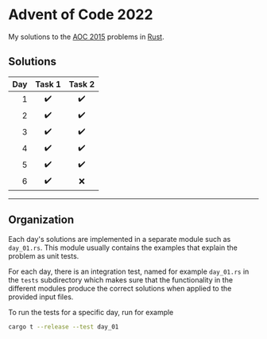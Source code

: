 # Advent of Code 2022

My solutions to the [AOC 2015](https://adventofcode.com/2015) problems in [Rust](https://www.rust-lang.org/).

## Solutions

| Day  | Task 1 | Task 2 |
| ---: | :----: | :----: |
| 1 | :heavy_check_mark: | :heavy_check_mark: |  
| 2 | :heavy_check_mark: | :heavy_check_mark: |  
| 3 | :heavy_check_mark: | :heavy_check_mark: |  
| 4 | :heavy_check_mark: | :heavy_check_mark: |  
| 5 | :heavy_check_mark: | :heavy_check_mark: |  
| 6 | :heavy_check_mark: | :x: |  

***

## Organization

Each day's solutions are implemented in a separate module such as `day_01.rs`. This module usually contains the examples that explain the problem as unit tests.

For each day, there is an integration test, named for example `day_01.rs` in the `tests` subdirectory which makes sure that the functionality in the different modules produce the correct solutions when applied to the provided input files.

To run the tests for a specific day, run for example

```sh
cargo t --release --test day_01
```
